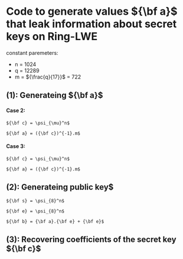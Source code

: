 
# Code to generate values ${\bf a}$ that leak information about secret keys on Ring-LWE
constant paremeters: 
- n = 1024
- q = 12289 
- m = ${\frac{q}{17}}$ = 722

## (1): Generateing ${\bf a}$

#### Case 2:  

    ${\bf c} = \psi_{\mu}^n$ 

    ${\bf a} = ({\bf c})^{-1}.m$ 

#### Case 3:  

    ${\bf c} = \psi_{\mu}^n$ 

    ${\bf a} = ({\bf c})^{-1}.m$ 

## (2): Generateing public key$

    ${\bf s} = \psi_{8}^n$ 

    ${\bf e} = \psi_{8}^n$

    ${\bf b} = {\bf a}.{\bf e} + {\bf e}$

## (3): Recovering coefficients of the secret key ${\bf c}$

       
